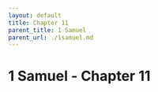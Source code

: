 ```yaml
---
layout: default
title: Chapter 11
parent_title: 1 Samuel
parent_url: ./1samuel.md
---
```


# 1 Samuel - Chapter 11
